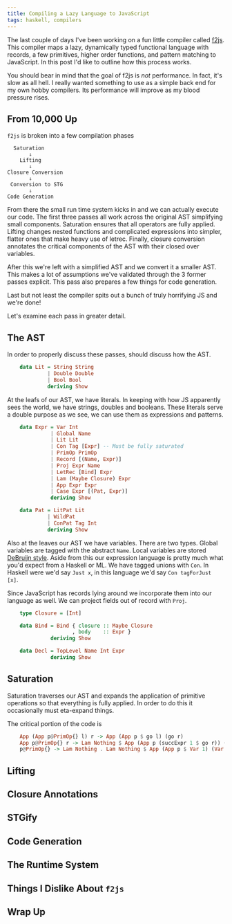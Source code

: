 ```yaml
---
title: Compiling a Lazy Language to JavaScript
tags: haskell, compilers
---
```


The last couple of days I've been working on a fun little compiler
called [f2js][github]. This compiler maps a lazy, dynamically typed
functional language with records, a few primitives, higher order
functions, and pattern matching to JavaScript. In this post I'd like
to outline how this process works.

You should bear in mind that the goal of f2js is *not* performance. In
fact, it's slow as all hell. I really wanted something to use as a
simple back end for my own hobby compilers. Its performance will
improve as my blood pressure rises.

## From 10,000 Up

`f2js` is broken into a few compilation phases

      Saturation
           ⇓
        Lifting
           ⇓
    Closure Conversion
           ⇓
     Conversion to STG
           ⇓
    Code Generation

From there the small run time system kicks in and we can actually
execute our code. The first three passes all work across the original
AST simplifying small components. Saturation ensures that all
operators are fully applied. Lifting changes nested functions and
complicated expressions into simpler, flatter ones that make heavy use
of letrec. Finally, closure conversion annotates the critical
components of the AST with their closed over variables.

After this we're left with a simplified AST and we convert it a
smaller AST. This makes a lot of assumptions we've validated through
the 3 former passes explicit. This pass also prepares a few things for
code generation.

Last but not least the compiler spits out a bunch of truly horrifying
JS and we're done!

Let's examine each pass in greater detail.

## The AST

In order to properly discuss these passes, should discuss how the AST.

``` haskell
    data Lit = String String
             | Double Double
             | Bool Bool
             deriving Show
```

At the leafs of our AST, we have literals. In keeping with how JS
apparently sees the world, we have strings, doubles and
booleans. These literals serve a double purpose as we see, we can use
them as expressions and patterns.

``` haskell
    data Expr = Var Int
              | Global Name
              | Lit Lit
              | Con Tag [Expr] -- Must be fully saturated
              | PrimOp PrimOp
              | Record [(Name, Expr)]
              | Proj Expr Name
              | LetRec [Bind] Expr
              | Lam (Maybe Closure) Expr
              | App Expr Expr
              | Case Expr [(Pat, Expr)]
              deriving Show

    data Pat = LitPat Lit
             | WildPat
             | ConPat Tag Int
             deriving Show
```

Also at the leaves our AST we have variables. There are two
types. Global variables are tagged with the abstract `Name`. Local
variables are stored [DeBruijn style][db-style]. Aside from this our
expression language is pretty much what you'd expect from a Haskell or
ML. We have tagged unions with `Con`. In Haskell were we'd say
`Just x`, in this language we'd say `Con tagForJust [x]`.

Since JavaScript has records lying around we incorporate them into our
language as well. We can project fields out of record with `Proj`.

``` haskell
    type Closure = [Int]

    data Bind = Bind { closure :: Maybe Closure
                     , body    :: Expr }
              deriving Show

    data Decl = TopLevel Name Int Expr
              deriving Show
```

## Saturation

Saturation traverses our AST and expands the application of primitive
operations so that everything is fully applied. In order to do this it
occasionally must eta-expand things.

The critical portion of the code is

``` haskell
    App (App p@PrimOp{} l) r -> App (App p $ go l) (go r)
    App p@PrimOp{} r -> Lam Nothing $ App (App p (succExpr 1 $ go r)) (Var 0)
    p@PrimOp{} -> Lam Nothing . Lam Nothing $ App (App p $ Var 1) (Var 0)
```

## Lifting
## Closure Annotations
## STGify
## Code Generation
## The Runtime System
## Things I Dislike About `f2js`
## Wrap Up

[github]: http://github.com/jozefg/f2js
[db-style]: http://www.wikiwand.com/en/De_Bruijn_index
